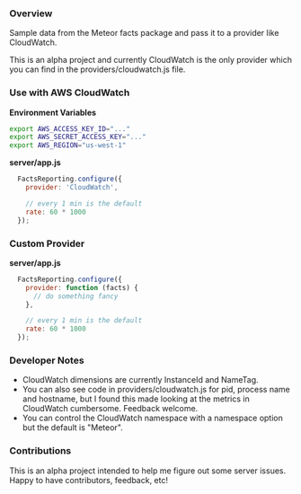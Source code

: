 ### Overview

Sample data from the Meteor facts package and pass it to a provider like
CloudWatch.

This is an alpha project and currently CloudWatch is the only provider which
you can find in the providers/cloudwatch.js file.

### Use with AWS CloudWatch

**Environment Variables**
```bash
export AWS_ACCESS_KEY_ID="..."
export AWS_SECRET_ACCESS_KEY="..."
export AWS_REGION="us-west-1"
```

**server/app.js**
```javascript
  FactsReporting.configure({
    provider: 'CloudWatch',

    // every 1 min is the default
    rate: 60 * 1000
  });
```

### Custom Provider

**server/app.js**
```javascript
  FactsReporting.configure({
    provider: function (facts) {
      // do something fancy
    },

    // every 1 min is the default
    rate: 60 * 1000
  });
```

### Developer Notes

* CloudWatch dimensions are currently InstanceId and NameTag.
* You can also see code in providers/cloudwatch.js for pid, process name and
  hostname, but I found this made looking at the metrics in CloudWatch
  cumbersome. Feedback welcome.
* You can control the CloudWatch namespace with a namespace option but the
  default is "Meteor".

### Contributions

This is an alpha project intended to help me figure out some server issues.
Happy to have contributors, feedback, etc! 
